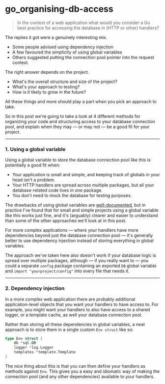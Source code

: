 # go_organising-db-access

>In the context of a web application what would you consider a Go best practice for accessing the database in (HTTP or other) handlers?

The replies it got were a genuinely interesting mix.
- Some people advised using dependency injection
- A few favoured the simplicity of using global variables
- Others suggested putting the connection pool pointer into the request context.

The right answer depends on the project.
- What's the overall structure and size of the project?
- What's your approach to testing?
- How is it likely to grow in the future?

All these things and more should play a part when you pick an approach to take.

So in this post we're going to take a look at 4 different methods for organizing your code and structuring access to your database connection pool, and explain when they may — or may not — be a good fit for your project.

---
### 1. Using a global variable
Using a global variable to store the database connection pool like this is potentially a good fit when:
- Your application is small and simple, and keeping track of globals in your head isn't a problem.
- Your HTTP handlers are spread across multiple packages, but all your database-related code lives in one package.
- You don't need to mock the database for testing purposes.

The drawbacks of using global variables are [well-documented](https://softwareengineering.stackexchange.com/questions/148108/why-is-global-state-so-evil), but in practice I've found that for small and simple projects using a global variable like this works just fine, and it's (arguably) clearer and easier to understand than some of the other approaches we'll look at in this post.

For more complex applications — where your handlers have more dependencies beyond just the database connection pool — it's generally better to use dependency injection instead of storing everything in global variables.

The approach we've taken here also doesn't work if your database logic is spread over multiple packages, although — if you really want to — you could a separate `config` package containing an exported `DB` global variable and `import "yourproject/config"` into every file that needs it.

---
### 2. Dependency injection
In a more complex web application there are probably additional application-level objects that you want your handlers to have access to. For example, you might want your handlers to also have access to a shared logger, or a template cache, as well your database connection pool.

Rather than storing all these dependencies in global variables, a neat approach is to store them in a single custom `Env struct` like so:
```go
type Env struct {
    db *sql.DB
    logger *log.Logger
    templates *template.Template
}
```

The nice thing about this is that you can then define your handlers as methods against `Env`. This gives you a easy and idiomatic way of making the connection pool (and any other dependencies) available to your handlers.
